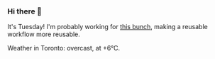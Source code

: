 ### Hi there :wave:

It's Tuesday! I'm probably working for [this bunch](https://github.com/kohofinancial), making a reusable workflow more reusable.

Weather in Toronto: overcast, at +6°C.
